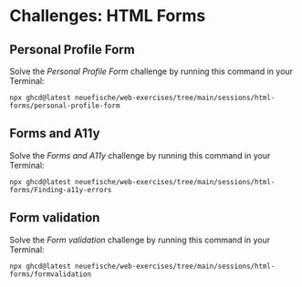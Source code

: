 # Challenges: HTML Forms

## Personal Profile Form

Solve the _Personal Profile Form_ challenge by running this command in your Terminal:

```
npx ghcd@latest neuefische/web-exercises/tree/main/sessions/html-forms/personal-profile-form
```

## Forms and A11y

Solve the _Forms and A11y_ challenge by running this command in your Terminal:

```
npx ghcd@latest neuefische/web-exercises/tree/main/sessions/html-forms/Finding-a11y-errors
```

## Form validation

Solve the _Form validation_ challenge by running this command in your Terminal:

```
npx ghcd@latest neuefische/web-exercises/tree/main/sessions/html-forms/formvalidation
```
